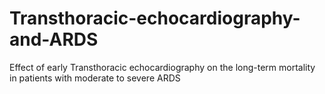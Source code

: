 # Transthoracic-echocardiography-and-ARDS
Effect of early Transthoracic echocardiography on the long-term mortality in patients with moderate to severe ARDS
